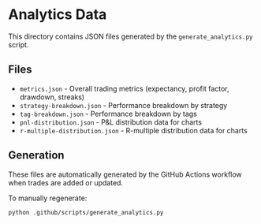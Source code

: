 # Analytics Data

This directory contains JSON files generated by the `generate_analytics.py` script.

## Files

- `metrics.json` - Overall trading metrics (expectancy, profit factor, drawdown, streaks)
- `strategy-breakdown.json` - Performance breakdown by strategy
- `tag-breakdown.json` - Performance breakdown by tags
- `pnl-distribution.json` - P&L distribution data for charts
- `r-multiple-distribution.json` - R-multiple distribution data for charts

## Generation

These files are automatically generated by the GitHub Actions workflow when trades are added or updated.

To manually regenerate:
```bash
python .github/scripts/generate_analytics.py
```
